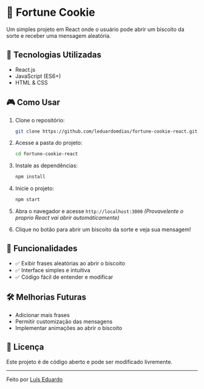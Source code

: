
# 🍪 Fortune Cookie

Um simples projeto em React onde o usuário pode abrir um biscoito da sorte e receber uma mensagem aleatória.

## 🚀 Tecnologias Utilizadas
- React.js
- JavaScript (ES6+)
- HTML & CSS

## 🎮 Como Usar
1. Clone o repositório:
   ```sh
   git clone https://github.com/leduardomdias/fortune-cookie-react.git
   ```
2. Acesse a pasta do projeto:
   ```sh
   cd fortune-cookie-react
   ```
3. Instale as dependências:
   ```sh
   npm install
   ```
4. Inicie o projeto:
   ```sh
   npm start
   ```
5. Abra o navegador e acesse `http://localhost:3000` _(Provavelente o proprio React vai abrir automáticamente)_

6. Clique no botão para abrir um biscoito da sorte e veja sua mensagem!

## 📌 Funcionalidades
- ✅ Exibir frases aleatórias ao abrir o biscoito
- ✅ Interface simples e intuitiva
- ✅ Código fácil de entender e modificar

## 🛠 Melhorias Futuras
- Adicionar mais frases
- Permitir customização das mensagens
- Implementar animações ao abrir o biscoito

## 📜 Licença
Este projeto é de código aberto e pode ser modificado livremente.

---
Feito por [Luís Eduardo](https://github.com/leduardomdias)

